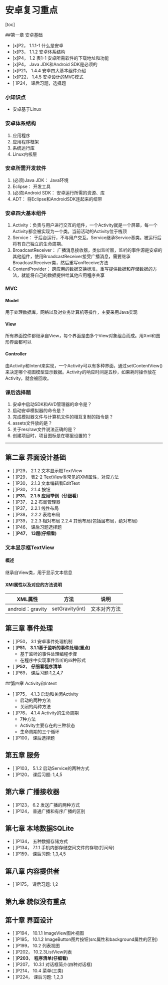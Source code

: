 # 安卓复习重点

[toc]

##第一章 安卓基础
- [x]P2， 1.1.1-1 什么是安卓
- [x]P3， 1.1.2 安卓体系结构
- [x]P4， 1.2 表1-1 安卓所需软件的下载地址和功能
- [x]P4， Java JDK和Android SDK是必须的
- [x]P21， 1.4.4 安卓四大基本组件介绍
- [x]P22， 1.4.5 安卓设计的MVC模式
- [ ]P24， 课后习题，选择题

### 小知识点
- 安卓基于Linux


### 安卓体系结构
1. 应用程序
2. 应用程序框架
3. 系统运行库
4. Linux内核层

### 安卓所需开发软件
1. (必须)Java JDK： Java环境
2. Eclipse： 开发工具
3. (必须)Android SDK： 安卓运行所需的资源、库
4. ADT： 将Eclipse和AndroidSDK连起来的纽带

### 安卓四大基本组件
1. Activity：负责与用户进行交互的组件，一个Activity就是一个屏幕，每一个Activity都会被实现为一个类。当前活动的Activity位于栈顶
2. Service： 于后台运行，不与用户交互。Service继承Service基类。被运行后将有自己独立的生命周期。
3. BroadcastReceiver： 广播消息接收器，类似监听器，监听的事件源是安卓的其他组件，使用BroadcastReceiver接受广播消息，需要继承BroadcastReceiver类，然后重写onReceive方法
4. ContentProvider： 跨应用的数据交换标准，重写提供数据和存储数据的方法，就能将自己的数据提供给其他应用程序共享


### MVC
#### Model
用于处理数据库，网络以及对业务计算机等操作，主要采用Java实现
#### View
所有界面控件都继承自View，每个界面是由多个View对象组合而成。用Xml和图形界面都可以
#### Controller
由Activity和Intent来实现，一个Activity可以有多种界面，通过setContentView()来决定哪个视图模型显示数据。Activity的响应时间是五秒，如果耗时操作放在Activity，就会被回收。

### 课后选择题
1. 安卓中启动SDK和AVD管理器的命令是？
2. 启动安卓模拟器的命令是？
3. 完成模拟器文件与计算机文件的相互复制的指令是？
4. assets文件放的是？
5. 关于res/raw文件说法正确的是？
6. 创建项目时，项目图标是在哪里设置的？

----------------------------------

## 第二章 界面设计基础
- [ ]P29， 2.1.2 文本显示框TextView
- [ ]P29， 表2-2 TextView类常见的XMl属性，对应方法
- [ ]P30， 2.1.3 文本编辑看EditText
- [ ]P30， 2.1.4 按钮
- [ ]**P31**， **2.1.5** **应用举例（仔细看）**
- [ ]P37， 2.2 布局管理器
- [ ]P37， 2.2.1 线性布局
- [ ]P38， 2.2.2 表格布局
- [ ]P39， 2.2.3 相对布局 2.2.4 其他布局(包括层布局，绝对布局)
- [ ]P46， 课后习题选择题
- [ ]**P47**， **13题(仔细看)**

### 文本显示框TextView

#### 概述
继承自View类，用于显示文本信息

#### XMl属性以及对应的方法说明
| XML属性 | 方法 | 说明 |
| ------ | ------ | ------|
| android：gravity | setGravity(int)  | 文本对齐方法  |


## 第三章 事件处理
- [ ]P50， 3.1 安卓事件处理机制
- [ ]**P51**， **3.1.1基于监听的事件处理(重点)**
	- 基于监听的事件处理编程步骤
	- 在程序中实现事件监听的四种形式
- [ ]**P52**， **仔细看程序清单**
- [ ]P69， 课后习题:1,2,4,7

##第四章 Activity和Intent
- [ ]P75， 4.1.3 启动和关闭Activity
	- 启动的两种方法
	- 关闭的两种方法
- [ ]P76， 4.1.4 Activity的生命周期
	- 7种方法 		
	- Activity主要存在的三种状态
	- 生命周期的三个循环
- [ ]P100， 课后选择题

## 第五章 服务
- [ ]P103， 5.1.2 启动Service的两种方式
- [ ]P120， 课后习题: 1,4,5

## 第六章 广播接收器
- [ ]P123， 6.2 发送广播的两种方式
- [ ]P124， 普通广播和有序广播的区别

## 第七章 本地数据SQLite
- [ ]P134， 五种数据存储方式
- [ ]P134， 7.1.1 手机内部存储空间文件的存取(打问号)
- [ ]P159， 课后习题: 1,3,4,5

## 第八章 内容提供者
- [ ]P175， 课后习题: 1,2

## 第九章 貌似没有重点

## 第十章 界面设计
- [ ]P194， 10.1.1 ImageView图片视图
- [ ]P195， 10.1.2 ImageButton图片按钮(src属性和background属性的区别)
- [ ]P199， 10.2 列表视图
- [ ]P202， 10.2.3ListView列表
- [ ]**P203**， **程序清单(仔细看)**
- [ ]P207， 10.3.1 对话框简介(四种对话框)
- [ ]P214， 10.4 菜单(三类)
- [ ]P224， 课后习题: 1,2,3




